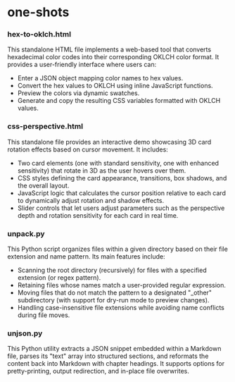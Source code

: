 # one-shots

### hex-to-oklch.html

This standalone HTML file implements a web-based tool that converts hexadecimal color codes into their corresponding OKLCH color format. It provides a user-friendly interface where users can:

- Enter a JSON object mapping color names to hex values.
- Convert the hex values to OKLCH using inline JavaScript functions.
- Preview the colors via dynamic swatches.
- Generate and copy the resulting CSS variables formatted with OKLCH values.


### css-perspective.html

This standalone file provides an interactive demo showcasing 3D card rotation effects based on cursor movement. It includes:

- Two card elements (one with standard sensitivity, one with enhanced sensitivity) that rotate in 3D as the user hovers over them.
- CSS styles defining the card appearance, transitions, box shadows, and the overall layout.
- JavaScript logic that calculates the cursor position relative to each card to dynamically adjust rotation and shadow effects.
- Slider controls that let users adjust parameters such as the perspective depth and rotation sensitivity for each card in real time.


### unpack.py

This Python script organizes files within a given directory based on their file extension and name pattern. Its main features include:

- Scanning the root directory (recursively) for files with a specified extension (or regex pattern).
- Retaining files whose names match a user-provided regular expression.
- Moving files that do not match the pattern to a designated "_other" subdirectory (with support for dry-run mode to preview changes).
- Handling case-insensitive file extensions while avoiding name conflicts during file moves.

### unjson.py

This Python utility extracts a JSON snippet embedded within a Markdown file, parses its "text" array into structured sections, and reformats the content back into Markdown with chapter headings. It supports options for pretty-printing, output redirection, and in-place file overwrites.
